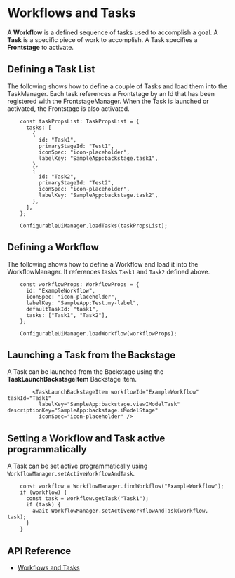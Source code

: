 # Workflows and Tasks

A **Workflow** is a defined sequence of tasks used to accomplish a goal.
A **Task** is a specific piece of work to accomplish.
A Task specifies a **Frontstage** to activate.

## Defining a Task List

The following shows how to define a couple of Tasks and load them into the TaskManager.
Each task references a Frontstage by an Id that has been registered with the FrontstageManager.
When the Task is launched or activated, the Frontstage is also activated.

```JS
    const taskPropsList: TaskPropsList = {
      tasks: [
        {
          id: "Task1",
          primaryStageId: "Test1",
          iconSpec: "icon-placeholder",
          labelKey: "SampleApp:backstage.task1",
        },
        {
          id: "Task2",
          primaryStageId: "Test2",
          iconSpec: "icon-placeholder",
          labelKey: "SampleApp:backstage.task2",
        },
      ],
    };

    ConfigurableUiManager.loadTasks(taskPropsList);
```

## Defining a Workflow

The following shows how to define a Workflow and load it into the WorkflowManager. It references tasks `Task1` and `Task2` defined above.

```JS
    const workflowProps: WorkflowProps = {
      id: "ExampleWorkflow",
      iconSpec: "icon-placeholder",
      labelKey: "SampleApp:Test.my-label",
      defaultTaskId: "task1",
      tasks: ["Task1", "Task2"],
    };

    ConfigurableUiManager.loadWorkflow(workflowProps);
```

## Launching a Task from the Backstage

A Task can be launched from the Backstage using the **TaskLaunchBackstageItem** Backstage item.

```TSX
        <TaskLaunchBackstageItem workflowId="ExampleWorkflow" taskId="Task1"
          labelKey="SampleApp:backstage.viewIModelTask" descriptionKey="SampleApp:backstage.iModelStage"
          iconSpec="icon-placeholder" />
```

## Setting a Workflow and Task active programmatically

A Task can be set active programmatically using `WorkflowManager.setActiveWorkflowAndTask`.

```TS
    const workflow = WorkflowManager.findWorkflow("ExampleWorkflow");
    if (workflow) {
      const task = workflow.getTask("Task1");
      if (task) {
        await WorkflowManager.setActiveWorkflowAndTask(workflow, task);
      }
    }
```

## API Reference

* [Workflows and Tasks]($framework:WorkflowTask)
